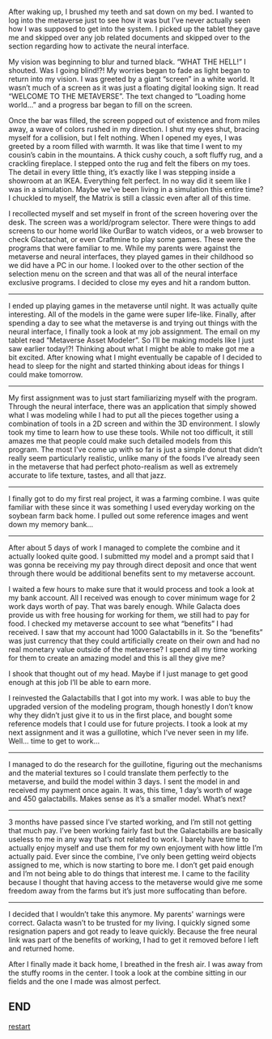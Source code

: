 After waking up, I brushed my teeth and sat down on my bed. I wanted to log into the metaverse just to see how it was but I’ve never actually seen how I was supposed to get into the system. I picked up the tablet they gave me and skipped over any job related documents and skipped over to the section regarding how to activate the neural interface. 

My vision was beginning to blur and turned black. “WHAT THE HELL!” I shouted. Was I going blind!?! My worries began to fade as light began to return into my vision. I was greeted by a giant “screen” in a white world. It wasn’t much of a screen as it was just a floating digital looking sign. It read “WELCOME TO THE METAVERSE”. The text changed to “Loading home world…” and a progress bar began to fill on the screen. 

Once the bar was filled, the screen popped out of existence and from miles away, a wave of colors rushed in my direction. I shut my eyes shut, bracing myself for a collision, but I felt nothing. When I opened my eyes, I was greeted by a room filled with warmth. It was like that time I went to my cousin’s cabin in the mountains. A thick cushy couch, a soft fluffy rug, and a crackling fireplace. I stepped onto the rug and felt the fibers on my toes. The detail in every little thing, it’s exactly like I was stepping inside a showroom at an IKEA. Everything felt perfect. In no way did it seem like I was in a simulation. Maybe we’ve been living in a simulation this entire time? I chuckled to myself, the Matrix is still a classic even after all of this time.

I recollected myself and set myself in front of the screen hovering over the desk. The screen was a world/program selector. There were things to add screens to our home world like OurBar to watch videos, or a web browser to check Glactachat, or even Craftmine to play some games. These were the programs that were familiar to me. While my parents were against the metaverse and neural interfaces, they played games in their childhood so we did have a PC in our home. I looked over to the other section of the selection menu on the screen and that was all of the neural interface exclusive programs. I decided to close my eyes and hit a random button.
___
I ended up playing games in the metaverse until night. It was actually quite interesting. All of the models in the game were super life-like. Finally, after spending a day to see what the metaverse is and trying out things with the neural interface, I finally took a look at my job assignment. The email on my tablet read “Metaverse Asset Modeler”. So I’ll be making models like I just saw earlier today!?! Thinking about what I might be able to make got me a bit excited. After knowing what I might eventually be capable of I decided to head to sleep for the night and started thinking about ideas for things I could make tomorrow. 
___
My first assignment was to just start familiarizing myself with the program. Through the neural interface, there was an application that simply showed what I was modeling while I had to put all the pieces together using a combination of tools in a 2D screen and within the 3D environment. I slowly took my time to learn how to use these tools. While not too difficult, it still amazes me that people could make such detailed models from this program. The most I’ve come up with so far is just a simple donut that didn’t really seem particularly realistic, unlike many of the foods I’ve already seen in the metaverse that had perfect photo-realism as well as extremely accurate to life texture, tastes, and all that jazz. 
___
I finally got to do my first real project, it was a farming combine. I was quite familiar with these since it was something I used everyday working on the soybean farm back home. I pulled out some reference images and went down my memory bank…
___
After about 5 days of work I managed to complete the combine and it actually looked quite good. I submitted my model and a prompt said that I was gonna be receiving my pay through direct deposit and once that went through there would be additional benefits sent to my metaverse account. 

I waited a few hours to make sure that it would process and took a look at my bank account. All I received was enough to cover minimum wage for 2 work days worth of pay. That was barely enough. While Galacta does provide us with free housing for working for them, we still had to pay for food. I checked my metaverse account to see what “benefits” I had received. I saw that my account had 1000 Galactabills in it. So the “benefits” was just currency that they could artificially create on their own and had no real monetary value outside of the metaverse? I spend all my time working for them to create an amazing model and this is all they give me? 

I shook that thought out of my head. Maybe if I just manage to get good enough at this job I’ll be able to earn more. 

I reinvested the Galactabills that I got into my work. I was able to buy the upgraded version of the modeling program, though honestly I don’t know why they didn’t just give it to us in the first place, and bought some reference models that I could use for future projects. I took a look at my next assignment and it was a guillotine, which I’ve never seen in my life. Well… time to get to work…
___	
I managed to do the research for the guillotine, figuring out the mechanisms and the material textures so I could translate them perfectly to the metaverse, and build the model within 3 days. I sent the model in and received my payment once again. It was, this time, 1 day’s worth of wage and 450 galactabills. Makes sense as it’s a smaller model. What’s next?
___
3 months have passed since I’ve started working, and I’m still not getting that much pay. I’ve been working fairly fast but the Galactabills are basically useless to me in any way that’s not related to work. I barely have time to actually enjoy myself and use them for my own enjoyment with how little I’m actually paid. Ever since the combine, I’ve only been getting weird objects assigned to me, which is now starting to bore me. I don’t get paid enough and I’m not being able to do things that interest me. I came to the facility because I thought that having access to the metaverse would give me some freedom away from the farms but it’s just more suffocating than before. 
___
I decided that I wouldn’t take this anymore. My parents' warnings were correct. Galacta wasn’t to be trusted for my living. I quickly signed some resignation papers and got ready to leave quickly. Because the free neural link was part of the benefits of working, I had to get it removed before I left and returned home. 

After I finally made it back home, I breathed in the fresh air. I was away from the stuffy rooms in the center. I took a look at the combine sitting in our fields and the one I made was almost perfect. 

## **END**

[restart](story.md)
